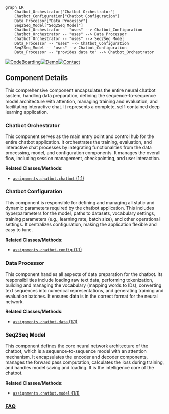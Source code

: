 ```mermaid
graph LR
    Chatbot_Orchestrator["Chatbot Orchestrator"]
    Chatbot_Configuration["Chatbot Configuration"]
    Data_Processor["Data Processor"]
    Seq2Seq_Model["Seq2Seq Model"]
    Chatbot_Orchestrator -- "uses" --> Chatbot_Configuration
    Chatbot_Orchestrator -- "uses" --> Data_Processor
    Chatbot_Orchestrator -- "uses" --> Seq2Seq_Model
    Data_Processor -- "uses" --> Chatbot_Configuration
    Seq2Seq_Model -- "uses" --> Chatbot_Configuration
    Data_Processor -- "provides data to" --> Chatbot_Orchestrator
```
[![CodeBoarding](https://img.shields.io/badge/Generated%20by-CodeBoarding-9cf?style=flat-square)](https://github.com/CodeBoarding/GeneratedOnBoardings)[![Demo](https://img.shields.io/badge/Try%20our-Demo-blue?style=flat-square)](https://www.codeboarding.org/demo)[![Contact](https://img.shields.io/badge/Contact%20us%20-%20contact@codeboarding.org-lightgrey?style=flat-square)](mailto:contact@codeboarding.org)

## Component Details

This comprehensive component encapsulates the entire neural chatbot system, handling data preparation, defining the sequence-to-sequence model architecture with attention, managing training and evaluation, and facilitating interactive chat. It represents a complete, self-contained deep learning application.

### Chatbot Orchestrator
This component serves as the main entry point and control hub for the entire chatbot application. It orchestrates the training, evaluation, and interactive chat processes by integrating functionalities from the data processing, model, and configuration components. It manages the overall flow, including session management, checkpointing, and user interaction.


**Related Classes/Methods**:

- <a href="https://github.com/chiphuyen/stanford-tensorflow-tutorials/blob/master/2017/assignments/chatbot/chatbot.py#L1-L1" target="_blank" rel="noopener noreferrer">`assignments.chatbot.chatbot` (1:1)</a>


### Chatbot Configuration
This component is responsible for defining and managing all static and dynamic parameters required by the chatbot application. This includes hyperparameters for the model, paths to datasets, vocabulary settings, training parameters (e.g., learning rate, batch size), and other operational settings. It centralizes configuration, making the application flexible and easy to tune.


**Related Classes/Methods**:

- <a href="https://github.com/chiphuyen/stanford-tensorflow-tutorials/blob/master/2017/assignments/chatbot/config.py#L1-L1" target="_blank" rel="noopener noreferrer">`assignments.chatbot.config` (1:1)</a>


### Data Processor
This component handles all aspects of data preparation for the chatbot. Its responsibilities include loading raw text data, performing tokenization, building and managing the vocabulary (mapping words to IDs), converting text sequences into numerical representations, and generating training and evaluation batches. It ensures data is in the correct format for the neural network.


**Related Classes/Methods**:

- <a href="https://github.com/chiphuyen/stanford-tensorflow-tutorials/blob/master/2017/assignments/chatbot/data.py#L1-L1" target="_blank" rel="noopener noreferrer">`assignments.chatbot.data` (1:1)</a>


### Seq2Seq Model
This component defines the core neural network architecture of the chatbot, which is a sequence-to-sequence model with an attention mechanism. It encapsulates the encoder and decoder components, manages the forward pass computation, calculates the loss during training, and handles model saving and loading. It is the intelligence core of the chatbot.


**Related Classes/Methods**:

- <a href="https://github.com/chiphuyen/stanford-tensorflow-tutorials/blob/master/2017/assignments/chatbot/model.py#L1-L1" target="_blank" rel="noopener noreferrer">`assignments.chatbot.model` (1:1)</a>




### [FAQ](https://github.com/CodeBoarding/GeneratedOnBoardings/tree/main?tab=readme-ov-file#faq)